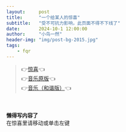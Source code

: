 ```yaml
---
layout:     post
title:      "一个给某人的惊喜"
subtitle:   "受不可抗力影响，此页面不得不下线了"
date:       2024-10-1 12:00:00
author:     "小鸟一然"
header-img: "img/post-bg-2015.jpg"
tags:
    - fqr
---
```


> 👉[惊喜](https://leihuidi.github.io/Awesome-Love-Code/Web/032/)👈
>  <br>👉[音乐原版](https://www.helloimg.com/i/2024/11/25/674467589f150.png)👈
> <br>👉[音乐（和谐版）](https://1drv.ms/v/s!AoZdYNxvblxvc_6YSKkfhgcFRmM?e=PbwcUx)👈


<div >
    <br>
    <br><b>懒得写内容了</b>
    <br>在惊喜里请移动或单击左键

    
</div>
